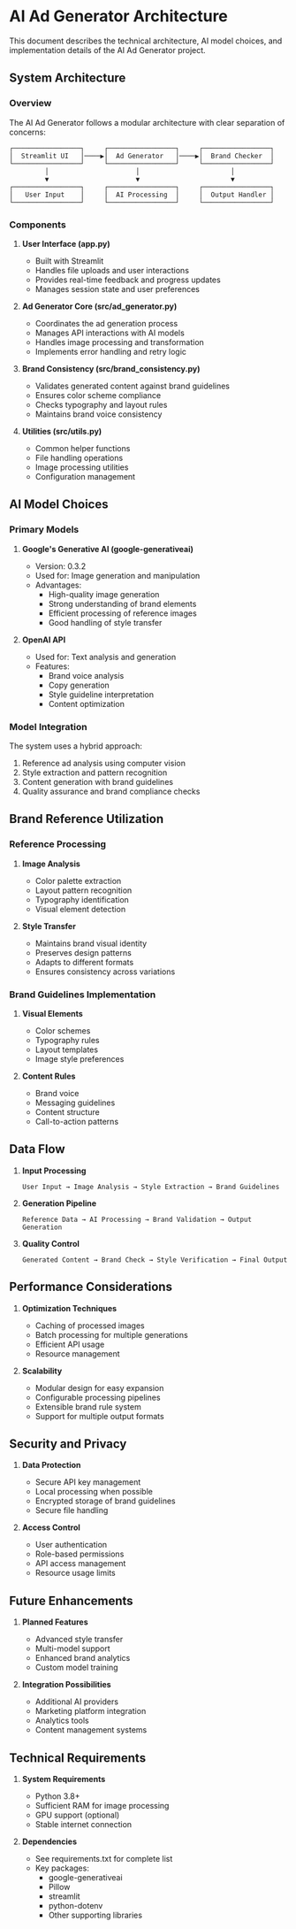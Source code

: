 # AI Ad Generator Architecture

This document describes the technical architecture, AI model choices, and implementation details of the AI Ad Generator project.

## System Architecture

### Overview
The AI Ad Generator follows a modular architecture with clear separation of concerns:

```
┌─────────────────┐     ┌─────────────────┐     ┌─────────────────┐
│  Streamlit UI   │────▶│  Ad Generator   │────▶│  Brand Checker  │
└─────────────────┘     └─────────────────┘     └─────────────────┘
         │                      │                       │
         ▼                      ▼                       ▼
┌─────────────────┐     ┌─────────────────┐     ┌─────────────────┐
│   User Input    │     │  AI Processing  │     │  Output Handler │
└─────────────────┘     └─────────────────┘     └─────────────────┘
```

### Components

1. **User Interface (app.py)**
   - Built with Streamlit
   - Handles file uploads and user interactions
   - Provides real-time feedback and progress updates
   - Manages session state and user preferences

2. **Ad Generator Core (src/ad_generator.py)**
   - Coordinates the ad generation process
   - Manages API interactions with AI models
   - Handles image processing and transformation
   - Implements error handling and retry logic

3. **Brand Consistency (src/brand_consistency.py)**
   - Validates generated content against brand guidelines
   - Ensures color scheme compliance
   - Checks typography and layout rules
   - Maintains brand voice consistency

4. **Utilities (src/utils.py)**
   - Common helper functions
   - File handling operations
   - Image processing utilities
   - Configuration management

## AI Model Choices

### Primary Models

1. **Google's Generative AI (google-generativeai)**
   - Version: 0.3.2
   - Used for: Image generation and manipulation
   - Advantages:
     - High-quality image generation
     - Strong understanding of brand elements
     - Efficient processing of reference images
     - Good handling of style transfer

2. **OpenAI API**
   - Used for: Text analysis and generation
   - Features:
     - Brand voice analysis
     - Copy generation
     - Style guideline interpretation
     - Content optimization

### Model Integration

The system uses a hybrid approach:
1. Reference ad analysis using computer vision
2. Style extraction and pattern recognition
3. Content generation with brand guidelines
4. Quality assurance and brand compliance checks

## Brand Reference Utilization

### Reference Processing

1. **Image Analysis**
   - Color palette extraction
   - Layout pattern recognition
   - Typography identification
   - Visual element detection

2. **Style Transfer**
   - Maintains brand visual identity
   - Preserves design patterns
   - Adapts to different formats
   - Ensures consistency across variations

### Brand Guidelines Implementation

1. **Visual Elements**
   - Color schemes
   - Typography rules
   - Layout templates
   - Image style preferences

2. **Content Rules**
   - Brand voice
   - Messaging guidelines
   - Content structure
   - Call-to-action patterns

## Data Flow

1. **Input Processing**
   ```
   User Input → Image Analysis → Style Extraction → Brand Guidelines
   ```

2. **Generation Pipeline**
   ```
   Reference Data → AI Processing → Brand Validation → Output Generation
   ```

3. **Quality Control**
   ```
   Generated Content → Brand Check → Style Verification → Final Output
   ```

## Performance Considerations

1. **Optimization Techniques**
   - Caching of processed images
   - Batch processing for multiple generations
   - Efficient API usage
   - Resource management

2. **Scalability**
   - Modular design for easy expansion
   - Configurable processing pipelines
   - Extensible brand rule system
   - Support for multiple output formats

## Security and Privacy

1. **Data Protection**
   - Secure API key management
   - Local processing when possible
   - Encrypted storage of brand guidelines
   - Secure file handling

2. **Access Control**
   - User authentication
   - Role-based permissions
   - API access management
   - Resource usage limits

## Future Enhancements

1. **Planned Features**
   - Advanced style transfer
   - Multi-model support
   - Enhanced brand analytics
   - Custom model training

2. **Integration Possibilities**
   - Additional AI providers
   - Marketing platform integration
   - Analytics tools
   - Content management systems

## Technical Requirements

1. **System Requirements**
   - Python 3.8+
   - Sufficient RAM for image processing
   - GPU support (optional)
   - Stable internet connection

2. **Dependencies**
   - See requirements.txt for complete list
   - Key packages:
     - google-generativeai
     - Pillow
     - streamlit
     - python-dotenv
     - Other supporting libraries 